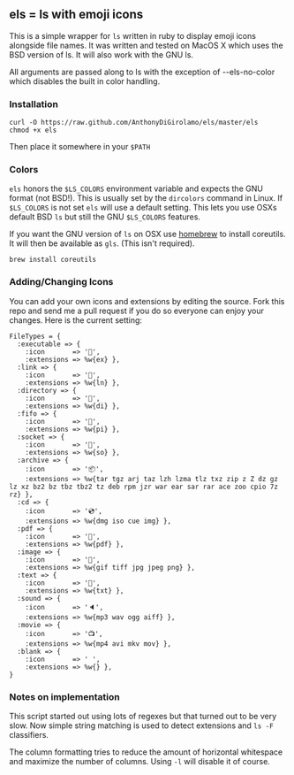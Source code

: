els = ls with emoji icons
-------------------------

This is a simple wrapper for `ls` written in ruby to display emoji icons
alongside file names. It was written and tested on MacOS X which uses the BSD
version of ls. It will also work with the GNU ls.

All arguments are passed along to ls with the exception of --els-no-color which
disables the built in color handling.

### Installation

    curl -O https://raw.github.com/AnthonyDiGirolamo/els/master/els
    chmod +x els

Then place it somewhere in your `$PATH`

### Colors

`els` honors the `$LS_COLORS` environment variable and expects the GNU format
(not BSD!). This is usually set by the `dircolors` command in Linux. If
`$LS_COLORS` is not set `els` will use a default setting. This lets you use OSXs
default BSD `ls` but still the GNU `$LS_COLORS` features.

If you want the GNU version of `ls` on OSX use [homebrew](brew.sh) to install
coreutils. It will then be available as `gls`. (This isn't required).

    brew install coreutils

### Adding/Changing Icons

You can add your own icons and extensions by editing the source. Fork this repo
and send me a pull request if you do so everyone can enjoy your changes. Here is
the current setting:

    FileTypes = {
      :executable => {
        :icon       => '🚀',
        :extensions => %w{ex} },
      :link => {
        :icon       => '🔗',
        :extensions => %w{ln} },
      :directory => {
        :icon       => '📂',
        :extensions => %w{di} },
      :fifo => {
        :icon       => '🚿',
        :extensions => %w{pi} },
      :socket => {
        :icon       => '🔌',
        :extensions => %w{so} },
      :archive => {
        :icon       => '📦',
        :extensions => %w{tar tgz arj taz lzh lzma tlz txz zip z Z dz gz lz xz bz2 bz tbz tbz2 tz deb rpm jzr war ear sar rar ace zoo cpio 7z rz} },
      :cd => {
        :icon       => '💿',
        :extensions => %w{dmg iso cue img} },
      :pdf => {
        :icon       => '📕',
        :extensions => %w{pdf} },
      :image => {
        :icon       => '🗻',
        :extensions => %w{gif tiff jpg jpeg png} },
      :text => {
        :icon       => '📄',
        :extensions => %w{txt} },
      :sound => {
        :icon       => '🔈',
        :extensions => %w{mp3 wav ogg aiff} },
      :movie => {
        :icon       => '📺',
        :extensions => %w{mp4 avi mkv mov} },
      :blank => {
        :icon       => ' ',
        :extensions => %w{} },
    }

### Notes on implementation

This script started out using lots of regexes but that turned out to be very
slow. Now simple string matching is used to detect extensions and `ls -F`
classifiers.

The column formatting tries to reduce the amount of horizontal whitespace and
maximize the number of columns. Using `-l` will disable it of course.

